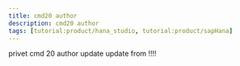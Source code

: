 ```yaml
---
title: cmd20 author
description: cmd20 author
tags: [tutorial:product/hana_studio, tutorial:product/sapHana]
---
```


privet cmd 20 author
update
update from !!!!
